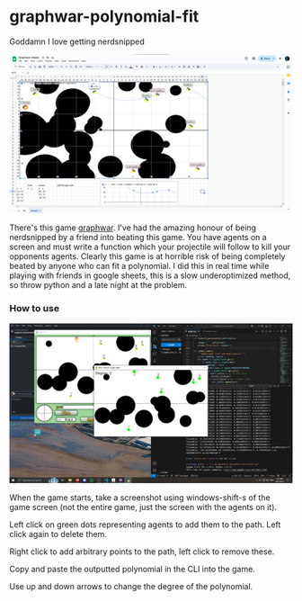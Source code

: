 # graphwar-polynomial-fit
Goddamn I love getting nerdsnipped

![](https://github.com/CKalitin/graphwar-polynomial-fit/blob/master/googlesheetsscreenshot.png)

There's this game [graphwar](https://store.steampowered.com/app/1899700/Graphwar/). I've had the amazing honour of being nerdsnipped by a friend into beating this game. You have agents on a screen and must write a function which your projectile will follow to kill your opponents agents. Clearly this game is at horrible risk of being completely beated by anyone who can fit a polynomial. I did this in real time while playing with friends in google sheets, this is a slow underoptimized method, so throw python and a late night at the problem.

### How to use
![](https://github.com/CKalitin/graphwar-polynomial-fit/blob/master/examplescreenshot.png)

When the game starts, take a screenshot using windows-shift-s of the game screen (not the entire game, just the screen with the agents on it).

Left click on green dots representing agents to add them to the path. Left click again to delete them.

Right click to add arbitrary points to the path, left click to remove these. 

Copy and paste the outputted polynomial in the CLI into the game.

Use up and down arrows to change the degree of the polynomial. 